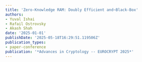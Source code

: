 ```yaml
---
title: 'Zero-Knowledge RAM: Doubly Efficient and~Black-Box'
authors:
- Yuval Ishai
- Rafail Ostrovsky
- Akash Shah
date: '2025-01-01'
publishDate: '2025-05-18T16:29:51.119506Z'
publication_types:
- paper-conference
publication: '*Advances in Cryptology -- EUROCRYPT 2025*'
---
```

